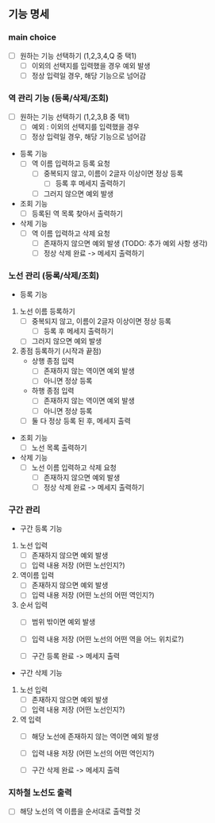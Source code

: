 ## 기능 명세

### main choice

- [ ] 원하는 기능 선택하기 (1,2,3,4,Q 중 택1)
    - [ ] 이외의 선택지를 입력했을 경우 예외 발생 
    - [ ] 정상 입력일 경우, 해당 기능으로 넘어감 
    
### 역 관리 기능 (등록/삭제/조회)

- [ ] 원하는 기능 선택하기 (1,2,3,B 중 택1)
    - [ ] 예외 : 이외의 선택지를 입력했을 경우
    - [ ] 정상 입력일 경우, 해당 기능으로 넘어감 
    
- 등록 기능
    - [ ] 역 이름 입력하고 등록 요청
        - [ ] 중복되지 않고, 이름이 2글자 이상이면 정상 등록
            - [ ] 등록 후 메세지 출력하기
        - [ ] 그러지 않으면 예외 발생 
        
- 조회 기능
    - [ ] 등록된 역 목록 찾아서 출력하기 
    
- 삭제 기능
    - [ ] 역 이름 입력하고 삭제 요청
        - [ ] 존재하지 않으면 예외 발생 (TODO: 추가 예외 사항 생각)
        - [ ] 정상 삭제 완료 -> 메세지 출력하기 
        
### 노선 관리 (등록/삭제/조회)

- 등록 기능
1. 노선 이름 등록하기
    - [ ] 중복되지 않고, 이름이 2글자 이상이면 정상 등록
        - [ ] 등록 후 메세지 출력하기 
    - [ ] 그러지 않으면 예외 발생 
    
2. 종점 등록하기 (시작과 끝점)
    - 상행 종점 입력
        - [ ] 존재하지 않는 역이면 예외 발생
        - [ ] 아니면 정상 등록 
    - 하행 종점 입력
        - [ ] 존재하지 않는 역이면 예외 발생
        - [ ] 아니면 정상 등록 
    - [ ] 둘 다 정상 등록 된 후, 메세지 출력
    
- 조회 기능
    - [ ] 노선 목록 출력하기
    
- 삭제 기능
    - [ ] 노선 이름 입력하고 삭제 요청
        - [ ] 존재하지 않으면 예외 발생
        - [ ] 정상 삭제 완료 -> 메세지 출력하기 
        
### 구간 관리

- 구간 등록 기능
1. 노선 입력
    - [ ] 존재하지 않으면 예외 발생
    - [ ] 입력 내용 저장 (어떤 노선인지?)
    
2. 역이름 입력
    - [ ] 존재하지 않으면 예외 발생
    - [ ] 입력 내용 저장 (어떤 노선의 어떤 역인지?)

3. 순서 입력
    - [ ] 범위 밖이면 예외 발생
    - [ ] 입력 내용 저장 (어떤 노선의 어떤 역을 어느 위치로?)

    - [ ] 구간 등록 완료 -> 메세지 출력 

- 구간 삭제 기능
1. 노선 입력
    - [ ] 존재하지 않으면 예외 발생
    - [ ] 입력 내용 저장 (어떤 노선인지?)
    
2. 역 입력
    - [ ] 해당 노선에 존재하지 않는 역이면 예외 발생
    - [ ] 입력 내용 저장 (어떤 노선의 어떤 역인지?)
    
    - [ ] 구간 삭제 완료 -> 메세지 출력 
    
### 지하철 노선도 출력

- [ ] 해당 노선의 역 이름을 순서대로 출력할 것
